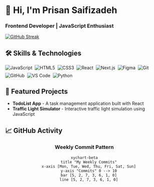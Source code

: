 # 👋 Hi, I'm Prisan Saifizadeh
### Frontend Developer | JavaScript Enthusiast

[![GitHub Streak](https://github.com/Parisan8626=github-dark-blue)](https://git.io/streak-stats)

## 🛠️ Skills & Technologies

<div style="display: flex; flex-wrap: wrap; gap: 8px;">
  <img src="https://img.shields.io/badge/JavaScript-F7DF1E?style=for-the-badge&logo=javascript&logoColor=black" alt="JavaScript">
  <img src="https://img.shields.io/badge/HTML5-E34F26?style=for-the-badge&logo=html5&logoColor=white" alt="HTML5">
  <img src="https://img.shields.io/badge/CSS3-1572B6?style=for-the-badge&logo=css3&logoColor=white" alt="CSS3">
  <img src="https://img.shields.io/badge/React-61DAFB?style=for-the-badge&logo=react&logoColor=black" alt="React">
  <img src="https://img.shields.io/badge/Next.js-000000?style=for-the-badge&logo=next.js&logoColor=white" alt="Next.js">
  <img src="https://img.shields.io/badge/Figma-F24E1E?style=for-the-badge&logo=figma&logoColor=white" alt="Figma">
  <img src="https://img.shields.io/badge/Git-F05032?style=for-the-badge&logo=git&logoColor=white" alt="Git">
  <img src="https://img.shields.io/badge/GitHub-181717?style=for-the-badge&logo=github&logoColor=white" alt="GitHub">
  <img src="https://img.shields.io/badge/VS_Code-007ACC?style=for-the-badge&logo=visual-studio-code&logoColor=white" alt="VS Code">
  <img src="https://img.shields.io/badge/Python-3776AB?style=for-the-badge&logo=python&logoColor=white" alt="Python">
</div>

## 🚀 Featured Projects

- **TodoList App** - A task management application built with React
- **Traffic Light Simulator** -
Interactive traffic light simulation using JavaScript

## 📈 GitHub Activity

<div align="center">

### Weekly Commit Pattern
```mermaid
xychart-beta
    title "My Weekly Commits"
    x-axis [Mon, Tue, Wed, Thu, Fri, Sat, Sun]
    y-axis "Commits" 0 --> 10
    bar [5, 2, 7, 3, 6, 1, 0]
    line [5, 2, 7, 3, 6, 1, 0]

